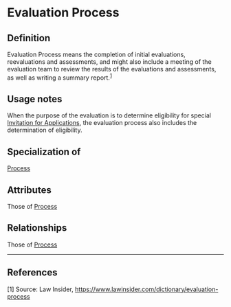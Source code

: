 # Evaluation Process

## Definition
Evaluation Process means the completion of initial evaluations, reevaluations and assessments, and might also include a meeting of the evaluation team to review the results of the evaluations and assessments, as well as writing a summary report.<sup>[1](#fn1)</sup> 

## Usage notes
When the purpose of the evaluation is to determine eligibility for special [Invitation for Applications](../entities/Invitation_for_Applications.md), the evaluation process also includes the determination of eligibility.

## Specialization of
[Process](../entities/Process.md)

## Attributes
Those of [Process](../entities/Process.md#attributes)

## Relationships
Those of [Process](../entities/Process.md#relationships)

---

## References
<a name="fn1">\[1\]</a> Source: Law Insider, https://www.lawinsider.com/dictionary/evaluation-process
